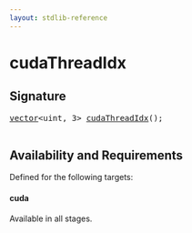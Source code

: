 ```yaml
---
layout: stdlib-reference
---
```


# cudaThreadIdx

## Signature 

<pre>
<a href="/stdlib-reference/types/vector/index" class="code_type">vector</a>&lt;<span class="code_keyword">uint</span>, 3&gt; <a href="/stdlib-reference/global-decls/cudaThreadIdx">cudaThreadIdx</a>();

</pre>

## Availability and Requirements

Defined for the following targets:

#### cuda
Available in all stages.



